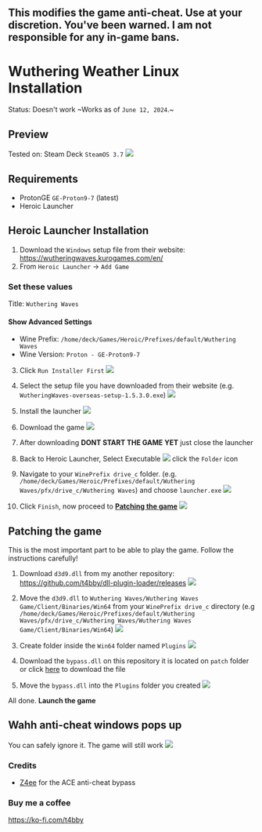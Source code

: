 ## This modifies the game anti-cheat. Use at your discretion. You've been warned. I am not responsible for any in-game bans.

# Wuthering Weather Linux Installation
Status: Doesn't work
~Works as of `June 12, 2024`.~


## Preview
Tested on: Steam Deck `SteamOS 3.7`
![](/assets/works.png)

## Requirements
- ProtonGE `GE-Proton9-7` (latest) 
- Heroic Launcher 

## Heroic Launcher Installation
1. Download the `Windows` setup file from their website:
https://wutheringwaves.kurogames.com/en/
2. From `Heroic Launcher` -> `Add Game`

### Set these values
Title: `Wuthering Waves`
#### Show Advanced Settings
- Wine Prefix: `/home/deck/Games/Heroic/Prefixes/default/Wuthering Waves`
- Wine Version: `Proton - GE-Proton9-7`

3. Click `Run Installer First`
![](/assets/heroic/1.png)

4. Select the setup file you have downloaded from their website (e.g. `WutheringWaves-overseas-setup-1.5.3.0.exe`)
![](/assets/heroic/2.png)
 
5. Install the launcher
![](/assets/heroic/3.png)

6. Download the game
![](/assets/heroic/4.png)

7. After downloading **DONT START THE GAME YET** just close the launcher

8. Back to Heroic Launcher, Select Executable
![](/assets/heroic/1.png) click the `Folder` icon

9. Navigate to your `WinePrefix drive_c` folder. (e.g. `/home/deck/Games/Heroic/Prefixes/default/Wuthering Waves/pfx/drive_c/Wuthering Waves`) and choose `launcher.exe`
![](/assets/heroic/5.png)

10. Click `Finish`, now proceed to [**Patching the game**](#patching-the-game)
![](/assets/heroic/6.png)

## Patching the game
This is the most important part to be able to play the game. Follow the instructions carefully!

1. Download `d3d9.dll` from my another repository: https://github.com/t4bby/dll-plugin-loader/releases
![](/assets/patching/1.png)

2. Move the `d3d9.dll` to `Wuthering Waves/Wuthering Waves Game/Client/Binaries/Win64` from your `WinePrefix drive_c` directory (e.g `/home/deck/Games/Heroic/Prefixes/default/Wuthering Waves/pfx/drive_c/Wuthering Waves/Wuthering Waves Game/Client/Binaries/Win64`)
![](/assets/patching/2.png)

3. Create folder inside the `Win64` folder named `Plugins`
![](/assets/patching/3.png)

4. Download the `bypass.dll` on this repository it is located on `patch` folder or click [here](https://github.com/t4bby/wuthering-waves-linux/raw/main/patch/bypass.dll) to download the file

5. Move the `bypass.dll` into the `Plugins` folder you created
![](/assets/patching/4.png)

All done. **Launch the game**

## Wahh anti-cheat windows pops up
You can safely ignore it. The game will still work
![](/assets/patching/5.png)

### Credits
- [Z4ee](https://github.com/Z4ee) for the ACE anti-cheat bypass

### Buy me a coffee
https://ko-fi.com/t4bby
